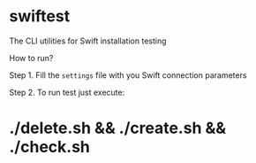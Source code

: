 swiftest
========

The CLI utilities for Swift installation testing


How to run?

Step 1. Fill the `settings` file with you Swift connection parameters

Step 2. To run test just execute:

# ./delete.sh && ./create.sh && ./check.sh
